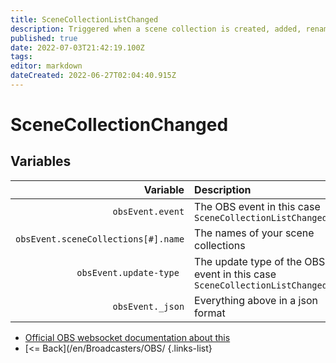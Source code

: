 ```yaml
---
title: SceneCollectionListChanged
description: Triggered when a scene collection is created, added, renamed, or removed.
published: true
date: 2022-07-03T21:42:19.100Z
tags: 
editor: markdown
dateCreated: 2022-06-27T02:04:40.915Z
---
```


# SceneCollectionChanged

## Variables

| Variable | Description |
|---------:|:------------|
| `obsEvent.event` | The OBS event in this case `SceneCollectionListChanged`
| `obsEvent.sceneCollections[#].name` | The names of your scene collections
| `obsEvent.update-type	` | The update type of the OBS event in this case `SceneCollectionListChanged`
| `obsEvent._json` | Everything above in a json format
* [Official OBS websocket documentation about this](https://github.com/obsproject/obs-websocket/blob/4.x-current/docs/generated/protocol.md#scenecollectionlistchanged)
* [<= Back](/en/Broadcasters/OBS/
{.links-list}